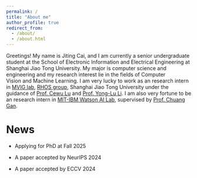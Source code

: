 ```yaml
---
permalink: /
title: "About me"
author_profile: true
redirect_from: 
  - /about/
  - /about.html
---
```


Greetings! My name is Jiting Cai, and I am currently a senior undergraduate student at the School of Electronic Information and Electrical Engineering at Shanghai Jiao Tong University.
My major is computer science and engineering and my research interest lie in the fields of Computer Vision and Machine Learning. 
I am very lucky to work as an research intern in [MVIG lab](https://www.mvig.org/), [RHOS group](https://mvig-rhos.com/), Shanghai Jiao Tong University under the guidance of [Prof. Cewu Lu](https://www.mvig.org/) and [Prof. Yong-Lu Li](https://dirtyharrylyl.github.io/).
I am also very fortune to be an research intern in [MIT-IBM Watson AI Lab](https://mitibmwatsonailab.mit.edu/), supervised by [Prof. Chuang Gan](https://people.csail.mit.edu/ganchuang/).

News
======
* Applying for PhD at Fall 2025

* A paper accepted by NeurIPS 2024

* A paper accepted by ECCV 2024

